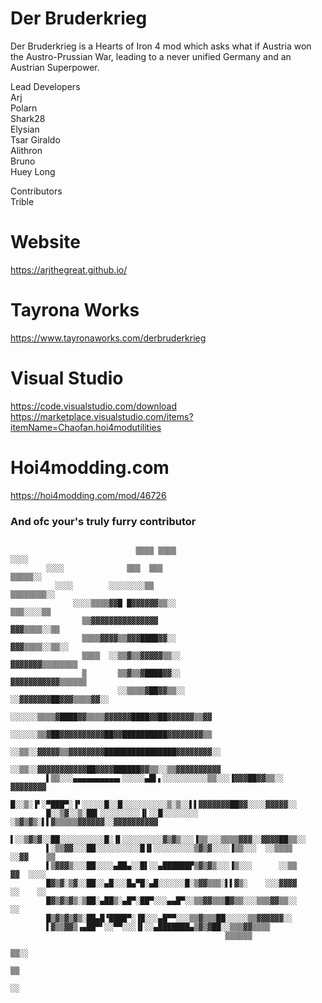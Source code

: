 # Der Bruderkrieg
Der Bruderkrieg is a Hearts of Iron 4 mod which asks what if Austria won the Austro-Prussian War, leading to a never unified Germany and an Austrian Superpower.


Lead Developers <br /> 
Arj <br />
Polarn <br />
Shark28 <br />
Elysian <br />
Tsar Giraldo <br />
Alithron <br />
Bruno <br />
Huey Long <br />


Contributors  <br />
Trible  <br />


# Website
https://arjthegreat.github.io/
 
# Tayrona Works
https://www.tayronaworks.com/derbruderkrieg

# Visual Studio
https://code.visualstudio.com/download <br />
https://marketplace.visualstudio.com/items?itemName=Chaofan.hoi4modutilities

# Hoi4modding.com 
https://hoi4modding.com/mod/46726

 


### And ofc your's truly furry contributor
```
                                 
                            ▒▒▒▒ ▒▒▒▒ ░░░░                                        
        ░░░░              ▒▒▒  ▒▒▒ ▒▒▒▒▒░░                                  
          ░░░░        ░░░░░░░░▒▒      ▒▒▒▒▒▒▒▒░░                            
              ░░░░▒▒▒▒▓▓█ █▓▓▓▓▓▓▒▒░░     ▒▒▒░░░░▒▒                        
                ▒▒▓▓▓▓▓▓▓▓▓▓▓▓▓▓▓         ▓▓▓▒▒▒▒░░▒▒                      
                ▒▒▒▒▓▓▓▓▒▒▓▓▓████▓▓░░      ▓▓▓▒▒▒▒░░▒▒░░                  
                ▒▒▒▒  ░░▒▒▓▒▒▓▓▓▓▓▒▒░░    ▓▓▓▓▓▓▓▒▒▒▒▒▒▒▒                
                ▒       ▒▒▓▒▒▓████▓▓░░    ▓▓▓▓▓▓▓▓▓▓▓▒▒▒▒▒▒              
                        ░░▒▒▒▒▓██▓▓▒▒░░  ░░▓▓▓▓▓▓▓██▓▓▓▒▒▒▒▓▓░░          
                    ░░░░░░▒▒▒▒▓████▓▓▒▒▒▒▓▓▓▓▓▓████▓▓██▓▓▓▓▓▓▒▒▓▓          
                      ░░░░░░▒▒▓██▓▓▓▓▓▓▓▓▓▓██▓▓██████████▓▓▓▓▓▓▓▓▒▒        
                      ░░▒▒░░▓▓▓▓▓▒▒▓▓▓▓▓▓▓▓████████████████▓▓▓▓▓▓▓▓░░      
                      ░░▒▒░░▓▓▓▓▓▓▓▓▓▓▓██▓▓▓▓██████▓▓▒▒░░▒▒▓▓▓▓▓▓▓▓▓▓      
        ▌▒▒░░░▄▄▄▄▄▄▄▄▄▄▖░░░░░▄█▌▖░░░░░░░░░░▒▒░░░▐▓▓▓██▓▓▒▒░░  ▓▓▓▓▓▓▓▓    
        █░░▒░▐▘░▀███▀░▐▘░░░░░█░░█░░░░░░░░░░▒░▒░░▌▌▓▓▓▓▓▓▓██▓▓░░░░▓▓▓▓▓░░  
        █░░▒▓░░▒░██▍░░░░░░░░░▐▍░░█░░░░░░░░ ░▒▓▒▓▒░▌▌▓▒▒▒▒▒▓▓▓▓▓▓░░▓▓▓▓▓▓▓▓▓▓  
        ▌░░▒▓▒▓░░██░░░░░░░░░░█░▐▌░░░░░░░░░▓▒▓▒░░░▐▒▒░░░▒▒▒▒▓▓▓░░▓▓▓▓██▒▒░░
        ▌░▒▒▓▓░░░██░░░░░░░░░░█▐▌░░░░░░░░░▒▓▒▓░░░░▐▒▒░░░  ░░▒▒▒▒  ░░▓▓    ▒▒
        ▌▒▓▓▓▒░░░██░░░░▄██▄░░█▌░░▄██████▛▒▓▒▓▒░░░▐▒░░░      ░░▒▒    ▓▓  ░░░░
        █▓▒▓░▒▓░░██░░▄█░░░█▄▀█░▄█░░░░░░█░▒▓▓▒▒▒░▌▌▓▒░    ░░░▓▓▓▓    ░░    ░░
        █▓▒▓▒▓▒░▒██░▄██▒░▄█▀░██▀░░░▄▄█▀░░▒▒▓▓▒▒▒█▓▒▒░░░▒▒▒▓▓▒▒░░      ░░    
        █▒▓▒▓▒▓▒░██▄█▝████▀░▐█░░░▄█▀▀░░░▒▒▓▒▒▒██░░░░░▒▒▓▓▓▓▓▓░░
        ▌▓▒▒▓▓▒▗▄██▀▘░░▀▀░░░▐▌░░▄███████▄▒▓▒▓██░░▒▒▒▓▓▒▒▒▒    
                                                ▒▒▒▒▒▒             
                                               ▒▒░░                          
                                              ▒▒                              
                                            ░░                              
```
